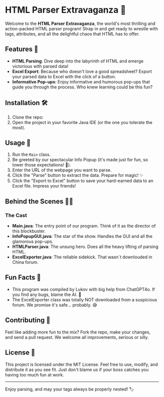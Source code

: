 # HTML Parser Extravaganza 🎉

Welcome to the **HTML Parser Extravaganza**, the world's most thrilling and action-packed HTML parser program! Strap in and get ready to wrestle with tags, attributes, and all the delightful chaos that HTML has to offer. 

## Features 🚀

- **HTML Parsing**: Dive deep into the labyrinth of HTML and emerge victorious with parsed data!
- **Excel Export**: Because who doesn't love a good spreadsheet? Export your parsed data to Excel with the click of a button.
- **Informative Pop-ups**: Enjoy informative and humorous pop-ups that guide you through the process. Who knew learning could be this fun?

## Installation 🛠️

1. Clone the repo:
2. Open the project in your favorite Java IDE (or the one you tolerate the most).

## Usage 📖

1. Run the `Main` class.
2. Be greeted by our spectacular Info Popup (it's made just for fun, so lower those expectations! 🎉).
3. Enter the URL of the webpage you want to parse.
4. Click the "Parse" button to extract the data. Prepare for magic! ✨
5. Click the "Export to Excel" button to save your hard-earned data to an Excel file. Impress your friends!

## Behind the Scenes 🕵️‍♂️

### The Cast

- **Main.java**: The entry point of our program. Think of it as the director of this blockbuster.
- **InfoPopupGUI.java**: The star of the show. Handles the GUI and all the glamorous pop-ups.
- **HTMLParser.java**: The unsung hero. Does all the heavy lifting of parsing HTML.
- **ExcelExporter.java**: The reliable sidekick. That wasn`t downlouded in China forum.

## Fun Facts 🎉

- This program was compiled by Lukov with big help from ChatGPT4o. If you find any bugs, blame the AI. 🤖
- The ExcelExporter class was totally NOT downloaded from a suspicious forum. We promise it's safe... probably. 😅

## Contributing 🤝

Feel like adding more fun to the mix? Fork the repo, make your changes, and send a pull request. We welcome all improvements, serious or silly.

## License 📜

This project is licensed under the MIT License. Feel free to use, modify, and distribute it as you see fit. Just don't blame us if your boss catches you having too much fun at work.

---

Enjoy parsing, and may your tags always be properly nested! 🏷️

